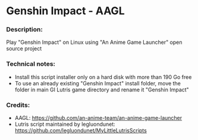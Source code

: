 # Genshin Impact - AAGL
### Description:
Play "Genshin Impact" on Linux using "An Anime Game Launcher" open source project
### Technical notes:
- Install this script installer only on a hard disk with more than 190 Go free
- To use an already existing "Genshin Impact" install folder, move the folder in main GI Lutris game directory and rename it "Genshin Impact"
### Credits:
- AAGL: https://github.com/an-anime-team/an-anime-game-launcher
- Lutris script maintained by legluondunet: https://github.com/legluondunet/MyLittleLutrisScripts
